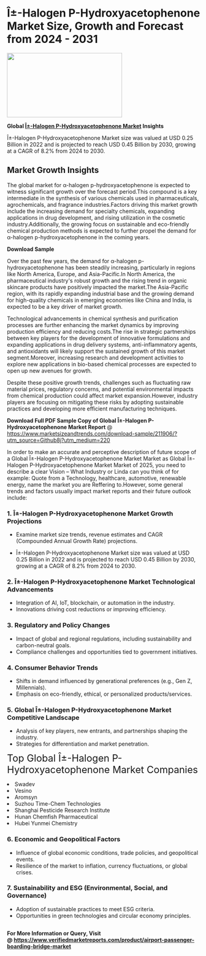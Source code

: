 <H1>Î±-Halogen P-Hydroxyacetophenone Market Size, Growth and Forecast from 2024 - 2031</H1><img class="aligncenter size-medium wp-image-584254" src="https://thirdeyenews.in/wp-content/uploads/2024/09/Global-Market-Research-300x168.jpeg" alt="" width="300" height="168" /><p><strong>Global&nbsp;<a href="https://www.marketsizeandtrends.com/download-sample/211906/?utm_source=Github8j?utm_medium=220">Î±-Halogen P-Hydroxyacetophenone Market</a> Insights</strong></p><p>Î±-Halogen P-Hydroxyacetophenone Market size was valued at USD 0.25 Billion in 2022 and is projected to reach USD 0.45 Billion by 2030, growing at a CAGR of 8.2% from 2024 to 2030.</p><p><h2>Market Growth Insights</h2> <p>The global market for α-halogen p-hydroxyacetophenone is expected to witness significant growth over the forecast period.This compound is a key intermediate in the synthesis of various chemicals used in pharmaceuticals, agrochemicals, and fragrance industries.Factors driving this market growth include the increasing demand for specialty chemicals, expanding applications in drug development, and rising utilization in the cosmetic industry.Additionally, the growing focus on sustainable and eco-friendly chemical production methods is expected to further propel the demand for α-halogen p-hydroxyacetophenone in the coming years.</p> <p><strong>Download Sample</strong></p> <p>Over the past few years, the demand for α-halogen p-hydroxyacetophenone has been steadily increasing, particularly in regions like North America, Europe, and Asia-Pacific.In North America, the pharmaceutical industry's robust growth and the rising trend in organic skincare products have positively impacted the market.The Asia-Pacific region, with its rapidly expanding industrial base and the growing demand for high-quality chemicals in emerging economies like China and India, is expected to be a key driver of market growth.</p> <p>Technological advancements in chemical synthesis and purification processes are further enhancing the market dynamics by improving production efficiency and reducing costs.The rise in strategic partnerships between key players for the development of innovative formulations and expanding applications in drug delivery systems, anti-inflammatory agents, and antioxidants will likely support the sustained growth of this market segment.Moreover, increasing research and development activities to explore new applications in bio-based chemical processes are expected to open up new avenues for growth.</p> <p>Despite these positive growth trends, challenges such as fluctuating raw material prices, regulatory concerns, and potential environmental impacts from chemical production could affect market expansion.However, industry players are focusing on mitigating these risks by adopting sustainable practices and developing more efficient manufacturing techniques.</p> <p><span class=""><strong>Download Full PDF Sample Copy of Global Î±-Halogen P-Hydroxyacetophenone Market Report</strong> @ <a href="https://www.marketsizeandtrends.com/download-sample/211906/?utm_source=Github8j?utm_medium=220" target="_blank">https://www.marketsizeandtrends.com/download-sample/211906/?utm_source=Github8j?utm_medium=220</a></span></p><p>In order to make an accurate and perceptive description of future scope of a Global&nbsp;Î±-Halogen P-Hydroxyacetophenone Market Market as Global&nbsp;Î±-Halogen P-Hydroxyacetophenone Market Market of 2025, you need to describe a clear Vision &ndash; What Industry or Linda can you think of for example: Quote from a Technology, healthcare, automotive, renewable energy, name the market you are Reffering to.However, some general trends and factors usually impact market reports and their future outlook include:</p><h3>1.&nbsp;<strong>Î±-Halogen P-Hydroxyacetophenone Market Growth Projections</strong></h3><ul><li>Examine market size trends, revenue estimates and CAGR (Compounded Annual Growth Rate) projections.</li><li><p>Î±-Halogen P-Hydroxyacetophenone Market size was valued at USD 0.25 Billion in 2022 and is projected to reach USD 0.45 Billion by 2030, growing at a CAGR of 8.2% from 2024 to 2030.</p></li></ul><h3>2.&nbsp;<strong>Î±-Halogen P-Hydroxyacetophenone Market Technological Advancements</strong></h3><ul><li>Integration of AI, IoT, blockchain, or automation in the industry.</li><li>Innovations driving cost reductions or improving efficiency.</li></ul><h3>3.&nbsp;<strong>Regulatory and Policy Changes</strong></h3><ul><li>Impact of global and regional regulations, including sustainability and carbon-neutral goals.</li><li>Compliance challenges and opportunities tied to government initiatives.</li></ul><h3>4.&nbsp;<strong>Consumer Behavior Trends</strong></h3><ul><li>Shifts in demand influenced by generational preferences (e.g., Gen Z, Millennials).</li><li>Emphasis on eco-friendly, ethical, or personalized products/services.</li></ul><h3>5.&nbsp;<strong>Global Î±-Halogen P-Hydroxyacetophenone Market Competitive Landscape</strong></h3><ul><li>Analysis of key players, new entrants, and partnerships shaping the industry.</li><li>Strategies for differentiation and market penetration.</li></ul><p data-pm-slice="1 1 []"><span style="color: inherit; font-family: inherit; font-size: 25px;">Top Global Î±-Halogen P-Hydroxyacetophenone Market Companies</span></p><div class="" data-test-id=""><p><li>Swadev</li><li> Vesino</li><li> Aromsyn</li><li> Suzhou Time-Chem Technologies</li><li> Shanghai Pesticide Research Institute</li><li> Hunan Chemfish Pharmaceutical</li><li> Hubei Yunmei Chemistry</li></p></div><h3>6.&nbsp;<strong>Economic and Geopolitical Factors</strong></h3><ul><li>Influence of global economic conditions, trade policies, and geopolitical events.</li><li>Resilience of the market to inflation, currency fluctuations, or global crises.</li></ul><h3>7.&nbsp;<strong>Sustainability and ESG (Environmental, Social, and Governance)</strong></h3><ul><li>Adoption of sustainable practices to meet ESG criteria.</li><li>Opportunities in green technologies and circular economy principles.</li></ul><h2><strong style="font-size: 14px;">For More Information or Query, Visit @&nbsp;</strong><a style="background-color: #ffffff; font-size: 14px;" href="https://www.marketsizeandtrends.com/report/Î±-halogen-p-hydroxyacetophenone-market/" target="_blank">https://www.verifiedmarketreports.com/product/airport-passenger-boarding-bridge-market</a></h2>